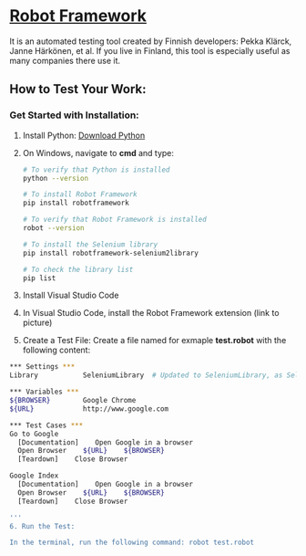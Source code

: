 # [Robot Framework](https://robotframework.org/)

It is an automated testing tool created by Finnish developers: Pekka Klärck, Janne Härkönen, et al. If you live in Finland, this tool is especially useful as many companies there use it.

## How to Test Your Work:

### Get Started with Installation:

1. Install Python: [Download Python](https://www.python.org/downloads/)

2. On Windows, navigate to **cmd** and type:

   ```sh
   # To verify that Python is installed
   python --version

   # To install Robot Framework
   pip install robotframework

   # To verify that Robot Framework is installed
   robot --version

   # To install the Selenium library
   pip install robotframework-selenium2library

   # To check the library list
   pip list
   
3. Install Visual Studio Code

4. In Visual Studio Code, install the Robot Framework extension (link to picture)

5. Create a Test File:
Create a file named for exmaple **test.robot** with the following content:

  ```sh
*** Settings ***
Library           SeleniumLibrary  # Updated to SeleniumLibrary, as Selenium2Library is deprecated

*** Variables ***
${BROWSER}        Google Chrome
${URL}            http://www.google.com

*** Test Cases ***
Go to Google
    [Documentation]    Open Google in a browser
    Open Browser    ${URL}    ${BROWSER}
    [Teardown]    Close Browser

Google Index
    [Documentation]    Open Google in a browser
    Open Browser    ${URL}    ${BROWSER}
    [Teardown]    Close Browser

'''
6. Run the Test:

In the terminal, run the following command: robot test.robot
